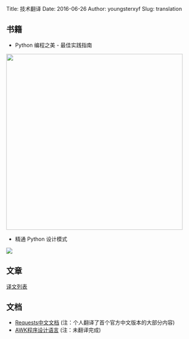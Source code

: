 Title: 技术翻译
Date: 2016-06-26
Author: youngsterxyf
Slug: translation

## 书籍

- Python 编程之美 - 最佳实践指南

<img src="http://download.broadview.com.cn/ScreenShow/1808ccd3ad0568474227" width="470px"/>

- 精通 Python 设计模式

![](http://www.ituring.com.cn/bookcover/1715.489.big.jpg)

## 文章

[译文列表](http://blog.xiayf.cn/tag/fan-yi.html)

## 文档

- [Requests中文文档](http://cn.python-requests.org/zh_CN/latest/) (注：个人翻译了首个官方中文版本的大部分内容)
- [AWK程序设计语言](http://awk.readthedocs.io/en/latest/) (注：未翻译完成)


